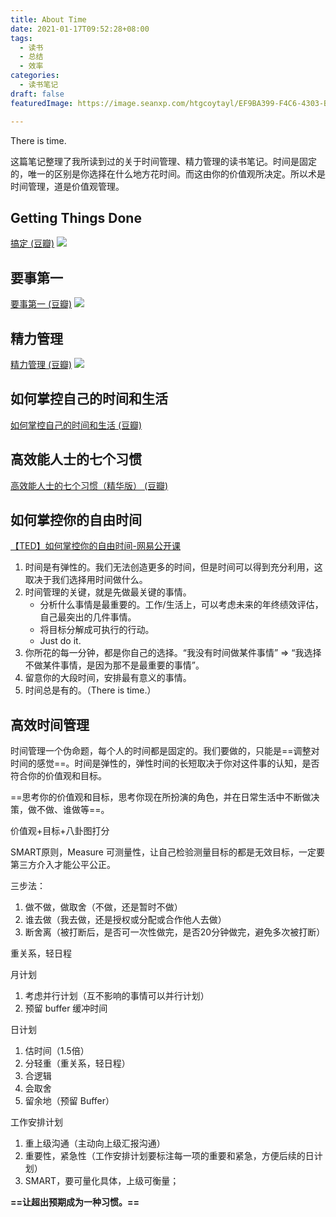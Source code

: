 ```yaml
---
title: About Time
date: 2021-01-17T09:52:28+08:00
tags:
  - 读书
  - 总结
  - 效率
categories:
  - 读书笔记
draft: false
featuredImage: https://image.seanxp.com/htgcoytayl/EF9BA399-F4C6-4303-B182-9FC98CFC89F7.jpg

---
```


There is time.

<!--more-->

这篇笔记整理了我所读到过的关于时间管理、精力管理的读书笔记。时间是固定的，唯一的区别是你选择在什么地方花时间。而这由你的价值观所决定。所以术是时间管理，道是价值观管理。
## Getting Things Done
[搞定 (豆瓣)](https://book.douban.com/subject/4849382/)
![](https://image.seanxp.com/htgcoytayl/Getting%20Things%20Done.png)

## 要事第一
[要事第一 (豆瓣)](https://book.douban.com/subject/1028372/)
![](https://image.seanxp.com/htgcoytayl/First%20Things%20First.png)

## 精力管理
[精力管理 (豆瓣)](https://book.douban.com/subject/26606009/)
![](https://image.seanxp.com/htgcoytayl/managing%20energy.png)

## 如何掌控自己的时间和生活
[如何掌控自己的时间和生活 (豆瓣)](https://book.douban.com/subject/1436707/)

## 高效能人士的七个习惯
[高效能人士的七个习惯（精华版） (豆瓣)](https://book.douban.com/subject/1048007/)

## 如何掌控你的自由时间
[【TED】如何掌控你的自由时间-网易公开课](https://open.163.com/newview/movie/free?pid=MC82BCQAN&mid=MC8U8L3IB)
1. 时间是有弹性的。我们无法创造更多的时间，但是时间可以得到充分利用，这取决于我们选择用时间做什么。
2. 时间管理的关键，就是先做最关键的事情。
    * 分析什么事情是最重要的。工作/生活上，可以考虑未来的年终绩效评估，自己最突出的几件事情。
    * 将目标分解成可执行的行动。
    * Just do it.
3. 你所花的每一分钟，都是你自己的选择。“我没有时间做某件事情” => “我选择不做某件事情，是因为那不是最重要的事情”。
4. 留意你的大段时间，安排最有意义的事情。
5. 时间总是有的。（There is time.）

## 高效时间管理
时间管理一个伪命题，每个人的时间都是固定的。我们要做的，只能是==调整对时间的感觉==。时间是弹性的，弹性时间的长短取决于你对这件事的认知，是否符合你的价值观和目标。

==思考你的价值观和目标，思考你现在所扮演的角色，并在日常生活中不断做决策，做不做、谁做等==。

价值观+目标+八卦图打分

SMART原则，Measure 可测量性，让自己检验测量目标的都是无效目标，一定要第三方介入才能公平公正。

三步法：
1. 做不做，做取舍（不做，还是暂时不做）
2. 谁去做（我去做，还是授权或分配或合作他人去做）
3. 断舍离（被打断后，是否可一次性做完，是否20分钟做完，避免多次被打断）

重关系，轻日程

月计划
1. 考虑并行计划（互不影响的事情可以并行计划） 
2. 预留 buffer 缓冲时间

日计划
1. 估时间（1.5倍）
2. 分轻重（重关系，轻日程）
3. 合逻辑
4. 会取舍
5. 留余地（预留 Buffer）

工作安排计划
1. 重上级沟通（主动向上级汇报沟通）
2. 重要性，紧急性（工作安排计划要标注每一项的重要和紧急，方便后续的日计划）
3. SMART，要可量化具体，上级可衡量；

**==让超出预期成为一种习惯。==**
